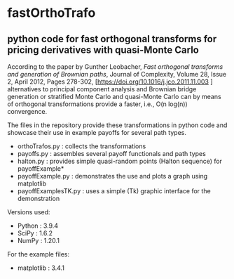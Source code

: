 # fastOrthoTrafo
## python code for fast orthogonal transforms for pricing derivatives with quasi-Monte Carlo


According to the paper by Gunther Leobacher,
*Fast orthogonal transforms and generation of Brownian paths*,
Journal of Complexity, Volume 28, Issue 2, April 2012, Pages 278-302,
[https://doi.org/10.1016/j.jco.2011.11.003 ] 
alternatives to principal component analysis and 
Brownian bridge generation or stratified Monte Carlo and quasi-Monte Carlo can
by means of orthogonal transformations provide a faster, i.e., O(n log(n)) 
convergence.

The files in the repository provide these transformations in python code
and showcase their use in example payoffs for several path types.

* orthoTrafos.py       : collects the transformations
* payoffs.py           : assembles several payoff functionals and path types
* halton.py            : provides simple quasi-random points (Halton sequence) for payoffExample*
* payoffExample.py     : demonstrates the use and plots a graph using matplotlib
* payoffExamplesTK.py  : uses a simple (Tk) graphic interface for the demonstration

Versions used:
* Python  : 3.9.4
* SciPy   : 1.6.2
* NumPy   : 1.20.1

For the example files:
* matplotlib : 3.4.1

